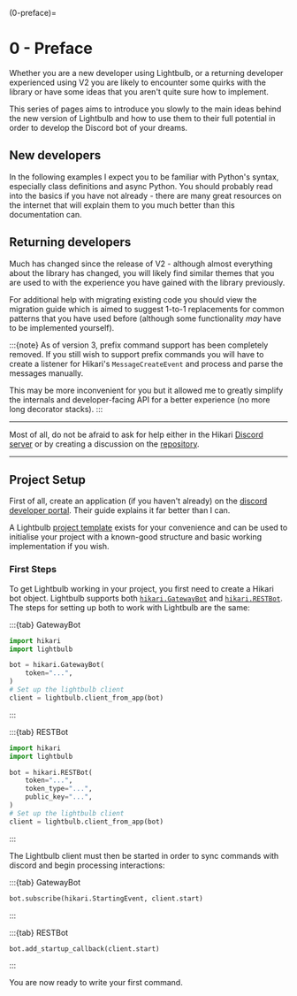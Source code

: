 (0-preface)=
# 0 - Preface

Whether you are a new developer using Lightbulb, or a returning developer experienced using V2 you are likely to
encounter some quirks with the library or have some ideas that you aren't quite sure how to implement.

This series of pages aims to introduce you slowly to the main ideas behind the new version of Lightbulb
and how to use them to their full potential in order to develop the Discord bot of your dreams.

## New developers

In the following examples I expect you to be familiar with Python's syntax, especially class definitions and
async Python. You should probably read into the basics if you have not already - there are many great resources
on the internet that will explain them to you much better than this documentation can.

## Returning developers

Much has changed since the release of V2 - although almost everything about the library has changed, you will
likely find similar themes that you are used to with the experience you have gained with the library previously.

For additional help with migrating existing code you should view the migration guide which is aimed to suggest
1-to-1 replacements for common patterns that you have used before (although some functionality *may* have to be
implemented yourself).

:::{note}
As of version 3, prefix command support has been completely removed. If you still wish to support prefix commands
you will have to create a listener for Hikari's `MessageCreateEvent` and process and parse the messages manually.

This may be more inconvenient for you but it allowed me to greatly simplify the internals and developer-facing
API for a better experience (no more long decorator stacks).
:::

---

Most of all, do not be afraid to ask for help either in the Hikari [Discord server](https://discord.gg/hikari) or by 
creating a discussion on the [repository](https://github.com/tandemdude/hikari-lightbulb).

---

## Project Setup

First of all, create an application (if you haven't already) on the [discord developer portal](https://discord.com/developers/docs/quick-start/getting-started#step-1-creating-an-app).
Their guide explains it far better than I can.

A Lightbulb [project template](https://github.com/tandemdude/hikari-lightbulb-bot-template) exists for your convenience
and can be used to initialise your project with a known-good structure and basic working implementation if you wish.

### First Steps

To get Lightbulb working in your project, you first need to create a Hikari bot object. Lightbulb supports both
[`hikari.GatewayBot`](https://docs.hikari-py.dev/en/latest/#gatewaybot) and [`hikari.RESTBot`](https://docs.hikari-py.dev/en/latest/#gatewaybot).
The steps for setting up both to work with Lightbulb are the same:

:::{tab} GatewayBot
```python
import hikari
import lightbulb

bot = hikari.GatewayBot(
    token="...",
)
# Set up the lightbulb client
client = lightbulb.client_from_app(bot)
```
:::

:::{tab} RESTBot
```python
import hikari
import lightbulb

bot = hikari.RESTBot(
    token="...",
    token_type="...",
    public_key="...",
)
# Set up the lightbulb client
client = lightbulb.client_from_app(bot)
```
:::

The Lightbulb client must then be started in order to sync commands with discord and begin processing interactions:

:::{tab} GatewayBot
```python
bot.subscribe(hikari.StartingEvent, client.start)
```
:::

:::{tab} RESTBot
```python
bot.add_startup_callback(client.start)
```
:::

You are now ready to write your first command.
